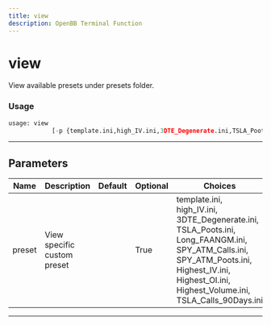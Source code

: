 ```yaml
---
title: view
description: OpenBB Terminal Function
---
```


# view

View available presets under presets folder.

### Usage

```python
usage: view
            [-p {template.ini,high_IV.ini,3DTE_Degenerate.ini,TSLA_Poots.ini,Long_FAANGM.ini,SPY_ATM_Calls.ini,SPY_ATM_Poots.ini,Highest_IV.ini,Highest_OI.ini,Highest_Volume.ini,TSLA_Calls_90Days.ini}]
```

---

## Parameters

| Name | Description | Default | Optional | Choices |
| ---- | ----------- | ------- | -------- | ------- |
| preset | View specific custom preset |  | True | template.ini, high_IV.ini, 3DTE_Degenerate.ini, TSLA_Poots.ini, Long_FAANGM.ini, SPY_ATM_Calls.ini, SPY_ATM_Poots.ini, Highest_IV.ini, Highest_OI.ini, Highest_Volume.ini, TSLA_Calls_90Days.ini |

---
